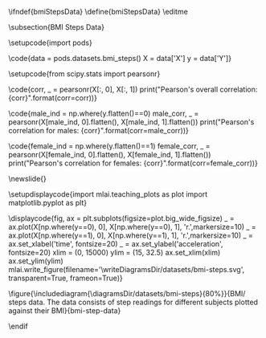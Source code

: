 \ifndef{bmiStepsData}
\define{bmiStepsData}
\editme

\subsection{BMI Steps Data}

\setupcode{import pods}

\code{data = pods.datasets.bmi_steps()
X = data['X'] 
y = data['Y']}

\setupcode{from scipy.stats import pearsonr}

\code{corr, _ = pearsonr(X[:, 0], X[:, 1])
print("Pearson's overall correlation: {corr}".format(corr=corr))}


\code{male_ind = np.where(y.flatten()==0)
male_corr, _ = pearsonr(X[male_ind, 0].flatten(), X[male_ind, 1].flatten())
print("Pearson's correlation for males: {corr}".format(corr=male_corr))}

\code{female_ind = np.where(y.flatten()==1)
female_corr, _ = pearsonr(X[female_ind, 0].flatten(), X[female_ind, 1].flatten())
print("Pearson's correlation for females: {corr}".format(corr=female_corr))}

\newslide{}

\setupdisplaycode{import mlai.teaching_plots as plot
import matplotlib.pyplot as plt}

\displaycode{fig, ax = plt.subplots(figsize=plot.big_wide_figsize)
_ = ax.plot(X[np.where(y==0), 0], X[np.where(y==0), 1], 'r.',markersize=10)
_ = ax.plot(X[np.where(y==1), 0], X[np.where(y==1), 1], 'r.',markersize=10)
_ = ax.set_xlabel('time', fontsize=20)
_ = ax.set_ylabel('acceleration', fontsize=20)
xlim = (0, 15000)
ylim = (15, 32.5)
ax.set_xlim(xlim)
ax.set_ylim(ylim)
mlai.write_figure(filename='\writeDiagramsDir/datasets/bmi-steps.svg', 
            transparent=True, frameon=True)}


\figure{\includediagram{\diagramsDir/datasets/bmi-steps}{80%}}{BMI/ steps data. The data consists of step readings for different subjects plotted against their BMI}{bmi-step-data}

\endif
